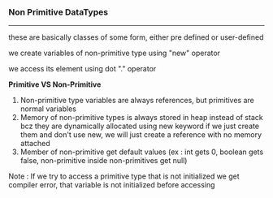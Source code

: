 ### **Non Primitive DataTypes**
---

these are basically classes of some form, either pre defined or user-defined

we create variables of non-primitive type using "new" operator

we access its element using dot "." operator

**Primitive VS Non-Primitive**
1. Non-primitive type variables are always references, but primitives are normal variables
2. Memory of non-primitive types is always stored in heap instead of stack bcz they are dynamically allocated using new keyword if we just create them and don't use new, we will just create a reference with no memory attached
3. Member of non-primitive get default values (ex : int gets 0, boolean gets false, non-primitive inside non-primitives get null)

Note : If we try to access a primitive type that is not initialized we get compiler error, that variable is not initialized before accessing